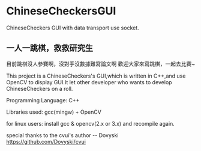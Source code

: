 # ChineseCheckersGUI
ChineseCheckers GUI with data transport use socket.

## 一人一跳棋，救救研究生
目前跳棋沒人參賽啊，沒對手沒數據難寫論文啊
歡迎大家來寫跳棋，一起去比賽~

This project is a ChineseCheckers's GUI,which is written in C++,and use OpenCV to display GUI.It let other developer who wants to develop ChineseCheckers on a roll.

Programming Language:
C++

Libraries used:
gcc(mingw) + OpenCV

for linux users:
install gcc & opencv(2.x or 3.x) and recompile again.

special thanks to the cvui's author -- Dovyski
https://github.com/Dovyski/cvui
